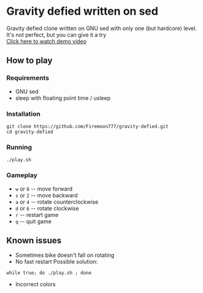 # Gravity defied written on sed
Gravity defied clone written on GNU sed with only one (but hardcore) level.  
It's not perfect, but you can give it a try  
[Click here to watch demo video](https://asciinema.org/a/ddfusaite83m32k8vblg10iil)

## How to play

### Requirements

- GNU sed
- sleep with floating point time / usleep

### Installation
```
git clone https://github.com/Firemoon777/gravity-defied.git
cd gravity-defied
```
### Running
```
./play.sh
```
### Gameplay

- ```w``` or ```8``` -- move forward
- ```s``` or ```2``` -- move backward
- ```a``` or ```4``` -- rotate counterclockwise
- ```d``` or ```6``` -- rotate clockwise
- ```r``` -- restart game
- ```q``` -- quit game

## Known issues
- Sometimes bike doesn't fall on rotating
- No fast restart
Possible solution:
```
while true; do ./play.sh ; done
```
- Incorrect colors
